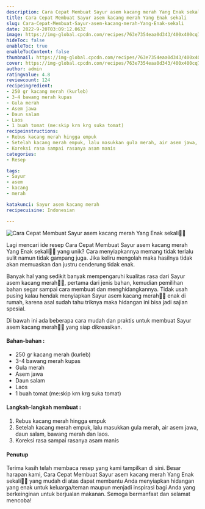 ```yaml
---
description: Cara Cepat Membuat Sayur asem kacang merah Yang Enak sekali"
title: Cara Cepat Membuat Sayur asem kacang merah Yang Enak sekali
slug: Cara-Cepat-Membuat-Sayur-asem-kacang-merah-Yang-Enak-sekali
date: 2022-9-20T03:09:12.063Z
image: https://img-global.cpcdn.com/recipes/763e7354eaa0d343/400x400cq70/photo.jpg
hideToc: false
enableToc: true
enableTocContent: false
thumbnail: https://img-global.cpcdn.com/recipes/763e7354eaa0d343/400x400cq70/photo.jpg
cover: https://img-global.cpcdn.com/recipes/763e7354eaa0d343/400x400cq70/photo.jpg
author: admin
ratingvalue: 4.8
reviewcount: 124
recipeingredient:
- 250 gr kacang merah (kurleb)
- 3-4 bawang merah kupas
- Gula merah
- Asem jawa
- Daun salam
- Laos
- 1 buah tomat (me:skip krn krg suka tomat)
recipeinstructions:
- Rebus kacang merah hingga empuk
- Setelah kacang merah empuk, lalu masukkan gula merah, air asem jawa, daun salam, bawang merah dan laos.
- Koreksi rasa sampai rasanya asam manis
categories:
- Resep

tags:
- Sayur
- asem
- kacang
- merah

katakunci: Sayur asem kacang merah
recipecuisine: Indonesian

---
```


![Cara Cepat Membuat Sayur asem kacang merah Yang Enak sekali👩‍🍳](https://img-global.cpcdn.com/recipes/763e7354eaa0d343/400x400cq70/photo.jpg)

Lagi mencari ide resep Cara Cepat Membuat Sayur asem kacang merah Yang Enak sekali👩‍🍳 yang unik? Cara menyiapkannya memang tidak terlalu sulit namun tidak gampang juga. Jika keliru mengolah maka hasilnya tidak akan memuaskan dan justru cenderung tidak enak.

Banyak hal yang sedikit banyak mempengaruhi kualitas rasa dari Sayur asem kacang merah👩‍🍳, pertama dari jenis bahan, kemudian pemilihan bahan segar sampai cara membuat dan menghidangkannya. Tidak usah pusing kalau hendak menyiapkan Sayur asem kacang merah👩‍🍳 enak di rumah, karena asal sudah tahu triknya maka hidangan ini bisa jadi sajian spesial.

Di bawah ini ada beberapa cara mudah dan praktis untuk membuat Sayur asem kacang merah👩‍🍳 yang siap dikreasikan.

<!--inarticleads1-->

#### Bahan-bahan :

- 250 gr kacang merah (kurleb)
- 3-4 bawang merah kupas
- Gula merah
- Asem jawa
- Daun salam
- Laos
- 1 buah tomat (me:skip krn krg suka tomat)

<!--inarticleads2-->

#### Langkah-langkah membuat :

1. Rebus kacang merah hingga empuk
1. Setelah kacang merah empuk, lalu masukkan gula merah, air asem jawa, daun salam, bawang merah dan laos.
1. Koreksi rasa sampai rasanya asam manis

#### Penutup

Terima kasih telah membaca resep yang kami tampilkan di sini. Besar harapan kami, Cara Cepat Membuat Sayur asem kacang merah Yang Enak sekali👩‍🍳 yang mudah di atas dapat membantu Anda menyiapkan hidangan yang enak untuk keluarga/teman maupun menjadi inspirasi bagi Anda yang berkeinginan untuk berjualan makanan. Semoga bermanfaat dan selamat mencoba!